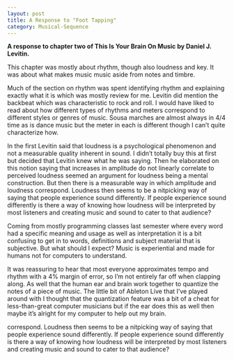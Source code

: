 ```yaml
---
layout: post
title: A Response to "Foot Tapping"
category: Musical-Sequence
---
```


**A response to chapter two of This Is Your Brain On Music by Daniel J. Levitin.**

This chapter was mostly about rhythm, though also loudness and key. It was about what makes music music aside from notes and timbre.

Much of the section on rhythm was spent identifying rhythm and explaining exactly what it is which was mostly review for me. Levitin did mention the backbeat which was characteristic to rock and roll. I would have liked to read about how different types of rhythms and meters correspond to different styles or genres of music. Sousa marches are almost always in 4/4 time as is dance music but the meter in each is different though I can’t quite characterize how.

In the first Levitin said that loudness is a psychological phenomenon and not a measurable quality inherent in sound. I didn’t totally buy this at first but decided that Levitin knew what he was saying. Then he elaborated on this notion saying that increases in amplitude do not linearly correlate to perceived loudness seemed an argument for loudness being a mental construction. But then there is a measurable way in which amplitude and loudness correspond. Loudness then seems to be a nitpicking way of saying that people experience sound differently. If people experience sound differently is there a way of knowing how loudness will be interpreted by most listeners and creating music and sound to cater to that audience?

Coming from mostly programming classes last semester where every word had a specific meaning and usage as well as interpretation it is a bit confusing to get in to words, definitions and subject material that is subjective. But what should I expect? Music is experiential and made for humans not for computers to understand.

It was reassuring to hear that most everyone approximates tempo and rhythm with a 4% margin of error, so I’m not entirely far off when clapping along. As well that the human ear and brain work together to quantize the notes of a piece of music. The little bit of Ableton Live that I’ve played around with I thought that the quantization feature was a bit of a cheat for less-than-great computer musicians but if the ear does this as well then maybe it’s alright for my computer to help out my brain.

correspond. Loudness then seems to be a nitpicking way of saying that people experience sound differently. If people experience sound differently is there a way of knowing how loudness will be interpreted by most listeners and creating music and sound to cater to that audience?
